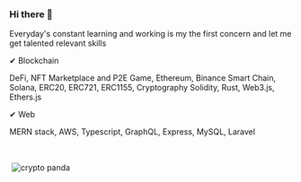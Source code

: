 ### Hi there 👋

Everyday's constant learning and working is my the first concern and let me get talented relevant skills

✔ Blockchain

  DeFi, NFT Marketplace and P2E Game, 
  Ethereum, Binance Smart Chain, Solana, ERC20, ERC721, ERC1155, Cryptography
  Solidity, Rust, Web3.js, Ethers.js
  
✔ Web

   MERN stack, AWS, Typescript, GraphQL, Express, MySQL, Laravel
   
<div align="center">
<br/>
</div>
<p>&nbsp;<img align="center" src="https://github-readme-stats.vercel.app/api?username=cryptoPanda430&show_icons=true" alt="crypto panda" /></p>
